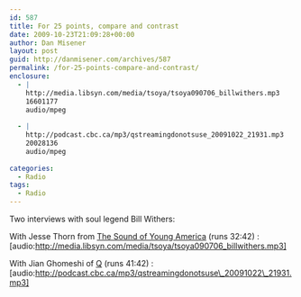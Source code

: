 ```yaml
---
id: 587
title: For 25 points, compare and contrast
date: 2009-10-23T21:09:28+00:00
author: Dan Misener
layout: post
guid: http://danmisener.com/archives/587
permalink: /for-25-points-compare-and-contrast/
enclosure:
  - |
    http://media.libsyn.com/media/tsoya/tsoya090706_billwithers.mp3
    16601177
    audio/mpeg
    
  - |
    http://podcast.cbc.ca/mp3/qstreamingdonotsuse_20091022_21931.mp3
    20028136
    audio/mpeg
    
categories:
  - Radio
tags:
  - Radio
---
```

Two interviews with soul legend Bill Withers:

With Jesse Thorn from [The Sound of Young America](http://www.maximumfun.org/sound-young-america/bill-withers-soul-legend-interview-sound-young-america) (runs 32:42)
:   [audio:http://media.libsyn.com/media/tsoya/tsoya090706_billwithers.mp3]

With Jian Ghomeshi of [Q](http://www.cbc.ca/q/uncut.html) (runs 41:42)
:   [audio:http://podcast.cbc.ca/mp3/qstreamingdonotsuse\_20091022\_21931.mp3]